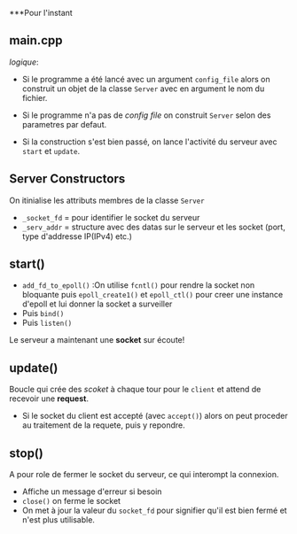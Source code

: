 ***Pour l'instant 

## main.cpp

*logique*:
- Si le programme a été lancé avec un argument `config_file` alors on construit un objet de la classe `Server` avec en argument le nom du fichier.
- Si le programme n'a pas de *config file* on construit `Server` selon des parametres par defaut.

- Si la construction s'est bien passé, on lance l'activité du serveur avec `start` et `update`.

## Server Constructors

On itinialise les attributs membres de la classe `Server`
- `_socket_fd` = pour identifier le socket du serveur
- `_serv_addr` = structure avec des datas sur le serveur et les socket (port, type d'addresse IP(IPv4) etc.)

## start()

- `add_fd_to_epoll()` :On utilise `fcntl()` pour rendre la socket non bloquante puis `epoll_create1()` et 
`epoll_ctl()` pour creer une instance d'epoll et lui donner la socket a surveiller
- Puis `bind()`
- Puis `listen()`

Le serveur a maintenant une **socket** sur écoute!

## update()

Boucle qui crée des *scoket* à chaque tour pour le `client` et attend de recevoir une **request**.

- Si le socket du client est accepté (avec `accept()`) alors on peut proceder au traitement de la requete, puis y repondre.

## stop()

A pour role de fermer le socket du serveur, ce qui interompt la connexion.

- Affiche un message d'erreur si besoin
- `close()` on ferme le socket
- On met à jour la valeur du `socket_fd` pour signifier qu'il est bien fermé et n'est plus utilisable.